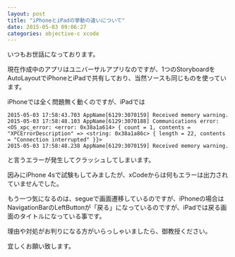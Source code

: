 ```yaml
---
layout: post
title: "iPhoneとiPadの挙動の違いについて"
date: 2015-05-03 09:06:27
categories: objective-c xcode
---
```

<p>いつもお世話になっております。</p>

<p>現在作成中のアプリはユニバーサルアプリなのですが、1つのStoryboardをAutoLayoutでiPhoneとiPadで共有しており、当然ソースも同じものを使っています。</p>

<p>iPhoneでは全く問題無く動くのですが、iPadでは</p>

<pre><code>2015-05-03 17:58:43.703 AppName[6129:3070159] Received memory warning.
2015-05-03 17:58:48.103 AppName[6129:3070188] Communications error:     &lt;OS_xpc_error: &lt;error: 0x38a1a614&gt; { count = 1, contents =
"XPCErrorDescription" =&gt; &lt;string: 0x38a1a86c&gt; { length = 22, contents = "Connection interrupted" }}&gt;
2015-05-03 17:58:48.238 AppName[6129:3070159] Received memory warning.
</code></pre>

<p>と言うエラーが発生してクラッシュしてしまいます。</p>

<p>因みにiPhone 4sで試験もしてみましたが、xCodeからは何もエラーは出力されていませんでした。</p>

<p>もう一つ気になるのは、segueで画面遷移しているのですが、iPhoneの場合はNavigationBarのLeftButtonが「戻る」になっているのですが、iPadでは戻る画面のタイトルになっている事です。</p>

<p>理由や対処がお判りになる方がいらっしゃいましたら、御教授ください。</p>

<p>宜しくお願い致します。</p>
